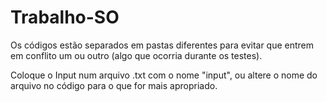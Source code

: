 # Trabalho-SO
Os códigos estão separados em pastas diferentes para evitar que entrem em conflito um ou outro (algo que ocorria durante os testes).

Coloque o Input num arquivo .txt com o nome "input", ou altere o nome do arquivo no código para o que for mais apropriado.
